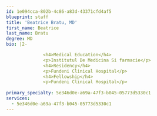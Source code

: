 ```yaml
---
id: 1e094cca-802b-4c86-a83d-43371cfd4af5
blueprint: staff
title: 'Beatrice Bratu, MD'
first_name: Beatrice
last_name: Bratu
degree: MD
bio: |2-

              <h4>Medical Education</h4>
              <p>Institutul De Medicina Si farmacie</p>
              <h4>Residency</h4>
              <p>Fundeni Clinical Hospital</p>
              <h4>Fellowship</h4>
              <p>Fundeni Clinical Hospital</p>
          
primary_specialty: 5e346d0e-a69a-47f3-b045-05773d5330c1
services:
  - 5e346d0e-a69a-47f3-b045-05773d5330c1
---
```

